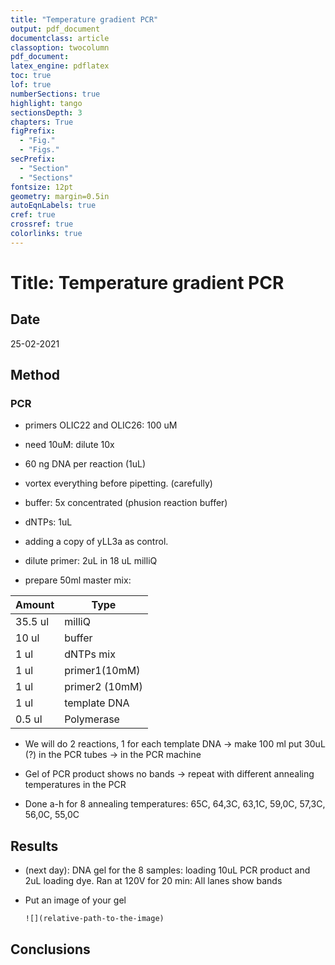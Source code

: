 ```yaml
---
title: "Temperature gradient PCR"
output: pdf_document
documentclass: article
classoption: twocolumn
pdf_document:
latex_engine: pdflatex
toc: true
lof: true
numberSections: true
highlight: tango
sectionsDepth: 3
chapters: True
figPrefix:
  - "Fig."
  - "Figs."
secPrefix:
  - "Section"
  - "Sections"
fontsize: 12pt
geometry: margin=0.5in
autoEqnLabels: true
cref: true
crossref: true
colorlinks: true
---
```


# Title: Temperature gradient PCR
## Date
25-02-2021

## Method
### PCR
- primers OLIC22 and OLIC26: 100 uM 
- need 10uM: dilute 10x
- 60 ng DNA per reaction (1uL)
- vortex everything before pipetting. (carefully)
- buffer: 5x concentrated (phusion reaction buffer)
- dNTPs: 1uL

- adding a copy of yLL3a as control.
- dilute primer: 2uL in 18 uL milliQ

- prepare 50ml master mix:

| Amount         | Type          |
|----------------|---------------|
| 35.5 ul        | milliQ        |
| 10 ul          | buffer        |
| 1 ul           | dNTPs mix     |
| 1 ul           | primer1(10mM) |
| 1 ul           | primer2 (10mM)|
| 1 ul           | template DNA  |
| 0.5 ul         | Polymerase    |

- We will do 2 reactions, 1 for each template DNA -> make 100 ml
put 30uL (?) in the PCR tubes -> in the PCR machine

- Gel of PCR product shows no bands -> repeat with different annealing temperatures in the PCR

- Done a-h for 8 annealing temperatures:
65C, 64,3C, 63,1C, 59,0C, 57,3C, 56,0C, 55,0C
## Results
- (next day): DNA gel for the 8 samples: loading 10uL PCR product and 2uL loading dye. Ran at 120V for 20 min:
All lanes show bands
- Put an image of your gel
  
  `![](relative-path-to-the-image)`
  
## Conclusions